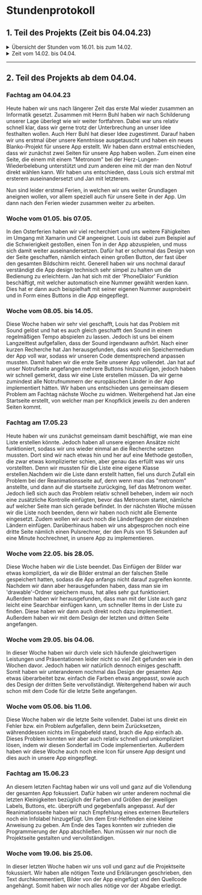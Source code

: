 # Stundenprotokoll

## 1. Teil des Projekts (Zeit bis 04.04.23)

<details>
    <summary>Übersicht der Stunden vom 16.01. bis zum 14.02.</summary>
    <table align=center>
    <tr>
            <td>
                <a href="#1">1. Stunde, 16/01/2023</a>
            </td>
            <td>
                <a href="#2">2. Stunde, 19/01/2023</a>
            </td>
            <td>
                <a href="#3">3. Stunde, 13/02/2023</a>
            </td>
            <td>
                <a href="#4">4. Stunde, 14/02/2023</a>
            </td>
    </tr><br>
    </table>


## Unterrichtsstunde am Montag, den 16.01.2023 <a name="1"></a>

Heute haben wir uns in der ersten Stunde damit beschäftigt, welches neue Projekt wir im zweiten Halbjahr in Angriff nehmen wollen. 
Wir haben uns im vorhinein schon ein wenig abgesprochen und sind uns ziemlich einig, dass wir eine App programmieren wollen. Diese App soll im finalen Release eine sogenannte First Aid App sein, die einem Ersthelfer an z.B. einer Unfallstelle unterstützen soll. Wir müssen uns nur noch entscheiden, mit welcher Umgebung und welcher Programmiersprache wir dieses Projekt umsetzen werden.
Zuerst einmal werden wir uns mit Xamarin Forms und C# auseinander setzen. Dies ist eine Möglichkeit Cross Platform Apps zu erstellen.

## Unterrichtsstunde am Donnerstag, den 19.01.2023 <a name="2"></a>

Heute haben wir uns in den letzen Minuten, die uns nach den Vorstellungen der anderen Projekte aus dem ersten Halbjahr übrig blieben, mit der Einrichtung von Visual Studio mit Xamarin Forms auseinander gesetzt.

## Unterrichtsstunde am Montag, den 13.02.2023 <a name="3"></a>

Heute haben wir uns nochmal nach der längeren Pause über unser Projekt verständigt und waren uns einig, dass wir bei der Idee einer FirstAid-App bleiben werden. Danach haben wir uns weiter mit dem Kennenlernen von XamarinForms beschäftigt. Dabei ging es vor allem um das Erkunden, wo man das Design und später den Code dahinter programmieren kann. Morgen wird Louis in der Doppelstunde unsere Idee mit Herrn Buhl absprechen und dann am Nachmittag, bzw. für Louis auch schon anteilig am Vormittag, werden wir uns wieder zusammensetzen, um alle Ideen zu sammeln, was genau wir in der App implementieren wollen.

## Unterrichtsstunde am Dienstag, den 14.02.2023 <a name="4"></a>

Heute hat Louis unsere Idee in der Doppelstunde mit Herrn Buhl besprochen und dieser hat sein Go gegeben, sodass wir uns nun voll auf die Umsetzung dieses Projektes fokussieren werden. Weitergehend hat Louis schon mal Ideen gesammelt, und sich damit beschäftigt mit welcher Software man sich einen detaillierten Plan von der App machen kann.

</details>

<details>
<summary>Zeit vom 14.02. bis 04.04.</summary>

In dieser Zeit hat leider keine gemeinsame und auch keine regelmäßige Arbeit an dem Projekt stattgefunden.

Louis hat zwar anhand eines Tutorials einen Taschenrechner programmiert, um sich so erste Programmiertechniken von Xamarin Forms und C# anzueignen. Jan hat auch immer mal wieder im Internet Tutorials geguckt, um sich erstmal mit C# vertraut zu machen.
</details>    

-----------------------------------------------------------------------------------------------------------------------------------------------------------------------------------

## 2. Teil des Projekts ab dem 04.04.<br>

### Fachtag am 04.04.23

Heute haben wir uns nach längerer Zeit das erste Mal wieder zusammen an Informatik gesetzt. Zusammen mit Herrn Buhl haben wir nach Schilderung unserer Lage überlegt wie wir weiter fortfahren. Dabei war uns relativ schnell klar, dass wir gerne trotz der Unterbrechung an unser Idee festhalten wollen. Auch Herr Buhl hat dieser Idee zugestimmt. Darauf haben wir uns erstmal über unsere Kenntnisse ausgetauscht und haben ein neues Blanko-Projekt für unsere App erstellt. Wir haben dann erstmal entschieden, dass wir zunächst zwei Seiten für unsere App haben wollen. Zum einen eine Seite, die einem mit einem "Metronom" bei der Herz-Lungen-Wiederbelebung unterstützt und zum anderen eine mit der man den Notruf direkt wählen kann. 
Wir haben uns entschieden, dass Louis sich erstmal mit ersterem auseinandersetzt und Jan mit letzterem. 

Nun sind leider erstmal Ferien, in welchen wir uns weiter Grundlagen aneignen wollen, vor allem speziell auch für unsere Seite in der App. Um dann nach den Ferien wieder zusammen weiter zu arbeiten.

### Woche vom 01.05. bis 07.05.

In den Osterferien haben wir viel recherchiert und uns weitere Fähigkeiten im Umgang mit Xamarin und C# angeeignet. Louis ist dabei zum Beispiel auf die Schwierigkeit gestoßen, einen Ton in der App abzuspielen, und muss sich damit weiter auseinandersetzen. Dafür hat er schonmal das Design von der Seite geschaffen, nämlich einfach einen großen Button, der fast über den gesamten Bildschirm reicht. Generell haben wir uns nochmal darauf verständigt die App design technisch sehr simpel zu halten um die Bedienung zu erleichtern. Jan hat sich mit der 'PhoneDialor' Funktion beschäftigt, mit welcher automatisch eine Nummer gewählt werden kann. Dies hat er dann auch beispielhaft mit seiner eigenen Nummer ausprobeirt und in Form eines Buttons in die App eingepflegt.

### Woche vom 08.05. bis 14.05.

Diese Woche haben wir sehr viel geschafft, Louis hat das Problem mit Sound gelöst und hat es auch gleich geschafft den Sound in einem regelmäßigen Tempo abspielen zu lassen. Jedoch ist uns bei einem Langzeittest aufgefallen, dass der Sound irgendwann aufhört. Nach einer kurzen Recherche hat Jan herausgefunden, dass wohl ein Speichermedium der App voll war, sodass wir unseren Code dementsprechend anpassen mussten. Damit haben wir die erste Seite unserer App vollendet.
Jan hat auf unser Notrufseite angefangen mehrere Buttons hinzuzufügen, jedoch haben wir schnell gemerkt, dass wir eine Liste erstellen müssen. Da wir gerne zumindest alle Notrufnummern der europäischen Länder in der App implementiert hätten. Wir haben uns entschieden uns gemeinsam diesem Problem am Fachtag nächste Woche zu widmen. Weitergehend hat Jan eine Startseite erstellt, von welcher man per Knopfklick jeweils zu den anderen Seiten kommt.

### Fachtag am 17.05.23

Heute haben wir uns zunächst gemeinsam damit beschäftigt, wie man eine Liste erstellen könnte. Jedoch haben all unsere eigenen Ansätze nicht funktioniert, sodass wir uns wieder einmal an die Recherche setzen mussten. Dort sind wir nach etwas hin und her auf eine Methode gestoßen, die zwar etwas komplizierter schien, aber genau das erfüllt was wir uns vorstellten. Denn wir mussten für die Liste eine eigene Klasse erstellen.Nachdem wir die Liste dann erstellt hatten, fiel uns durch Zufall ein Problem bei der Reanimationsseite auf, denn wenn man das "metronom" anstellte, und dann auf die startseite zurückging, lief das Metronom weiter. Jedoch ließ sich auch das Problem relativ schnell beheben, indem wir noch eine zusätzliche Kontrolle einfügten, bevor das Metronom startet, nämliche auf welcher Seite man sich gerade befindet. 
In der nächsten Woche müssen wir die Liste noch beenden, denn wir haben noch nicht alle Elemente eingesetzt. Zudem wollen wir auch noch die Länderflaggen der einzelnen Ländern einfügen. Darüberhinaus haben wir uns abgesprochen noch eine dritte Seite nämlich einen Pulsrechner, der den Puls von 15 Sekunden auf eine Minute hochrechnet, in unsere App zu implementieren.

### Woche vom 22.05. bis 28.05.

Diese Woche haben wir die Liste beendet. Das Einfügen der Bilder war etwas kompliziert, da wir die Bilder erstmal an der falschen Stelle gespeichert hatten, sodass die App anfangs nicht darauf zugreifen konnte. Nachdem wir dann aber herausgefunden haben, dass man sie im 'drawable'-Ordner speichern muss, hat alles sehr gut funktioniert. Außerdem haben wir herausgefunden, dass man mit der Liste auch ganz leicht eine Searchbar einfügen kann, um schneller Items in der Liste zu finden. Diese haben wir dann auch direkt noch dazu implementiert. Außerdem haben wir mit dem Design der letzten und dritten Seite angefangen.

### Woche vom 29.05. bis 04.06.

In dieser Woche haben wir durch viele sich häufende gleichwertigen Leistungen und Präsentationen leider nicht so viel Zeit gefunden wie in den Wochen davor. Jedoch haben wir natürlich dennoch einiges geschafft. Somit haben wir unteranderem nochmal das Design der gesamten App etwas überarbeitet bzw. einfach die Farben etwas angepasst, sowie auch des Design der dritten Seite vervollständigt. Weitergehend haben wir auch schon mit dem Code für die letzte Seite angefangen.

### Woche vom 05.06. bis 11.06.

Diese Woche haben wir die letzte Seite vollendet. Dabei ist uns direkt ein Fehler bzw. ein Problem aufgefallen, denn beim Zurücksetzen, währenddessen nichts im Eingabefeld stand, brach die App einfach ab. Dieses Problem konnten wir aber auch relativ schnell und unkompliziert lösen, indem wir diesen Sonderfall im Code implementierten. Außerdem haben wir diese Woche auch noch eine Icon für unsere App designt und dies auch in unsere App eingepflegt.

### Fachtag am 15.06.23

An diesem letzten Fachtag haben wir uns voll und ganz auf die Vollendung der gesamten App fokussiert. Dafür haben wir unter anderem nochmal die letzten Kleinigkeiten bezüglich der Farben und Größen der jeweiligen Labels, Buttons, etc. überprüft und gegebenfalls angepasst. Auf der Reanimationsseite haben wir nach Empfehlung eines externen Beurteilers noch ein Infolabel hinzugefügt. Um dem Erst-Helfenden eine kleine Anweisung zu geben. Am Ende des Tages konnten wir zufrieden die Programmierung der App abschließen. Nun müssen wir nur noch die Projektseite gestalten und vervollständigen. 

### Woche vom 19.06. bis 25.06.

In dieser letzten Woche haben wir uns voll und ganz auf die Projektseite fokussiert. Wir haben alle nötigen Texte und Erklärungen geschrieben, den Text durchkommentiert, Bilder von der App eingefügt und den Quellcode angehängt. Somit haben wir noch alles nötige vor der Abgabe erledigt.
